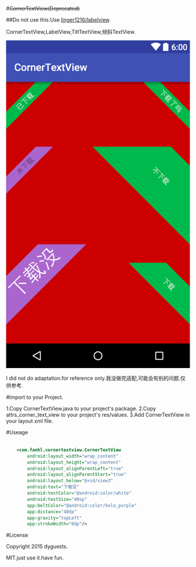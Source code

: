 #~~CornerTextView(Deprecated)~~

##Do not use this.Use [linger1216/labelview](https://github.com/linger1216/labelview).

CornerTextView,LabelView,TiltTextView,倾斜TextView.

![](graphices/layout-2015-10-30-211005.png)

I did not do adaptation.for reference only.我没做完适配,可能会有别的问题.仅供参考.

#Import to your Project.

1.Copy CornerTextView.java to your project's package.
2.Copy attrs_corner_text_view to your project's res/values.
3.Add CornerTextView in your layout xml file.

#Useage

```xml

    <com.fanhl.cornertextview.CornerTextView
        android:layout_width="wrap_content"
        android:layout_height="wrap_content"
        android:layout_alignParentLeft="true"
        android:layout_alignParentStart="true"
        android:layout_below="@+id/view3"
        android:text="下载没"
        android:textColor="@android:color/white"
        android:textSize="40sp"
        app:beltColor="@android:color/holo_purple"
        app:distance="40dp"
        app:gravity="topLeft"
        app:strokeWidth="0dp"/>

```

#License

Copyright 2015 dyguests.

MIT.just use it.have fun.
